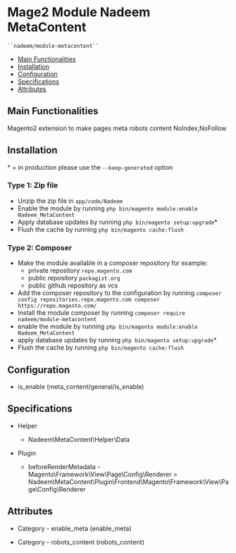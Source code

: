 # Mage2 Module Nadeem MetaContent

    ``nadeem/module-metacontent``

 - [Main Functionalities](#markdown-header-main-functionalities)
 - [Installation](#markdown-header-installation)
 - [Configuration](#markdown-header-configuration)
 - [Specifications](#markdown-header-specifications)
 - [Attributes](#markdown-header-attributes)


## Main Functionalities
Magento2 extension to make pages meta robots content NoIndex,NoFollow

## Installation
\* = in production please use the `--keep-generated` option

### Type 1: Zip file

 - Unzip the zip file in `app/code/Nadeem`
 - Enable the module by running `php bin/magento module:enable Nadeem_MetaContent`
 - Apply database updates by running `php bin/magento setup:upgrade`\*
 - Flush the cache by running `php bin/magento cache:flush`

### Type 2: Composer

 - Make the module available in a composer repository for example:
    - private repository `repo.magento.com`
    - public repository `packagist.org`
    - public github repository as vcs
 - Add the composer repository to the configuration by running `composer config repositories.repo.magento.com composer https://repo.magento.com/`
 - Install the module composer by running `composer require nadeem/module-metacontent`
 - enable the module by running `php bin/magento module:enable Nadeem_MetaContent`
 - apply database updates by running `php bin/magento setup:upgrade`\*
 - Flush the cache by running `php bin/magento cache:flush`


## Configuration

 - is_enable (meta_content/general/is_enable)


## Specifications

 - Helper
	- Nadeem\MetaContent\Helper\Data

 - Plugin
	- beforeRenderMetadata - Magento\Framework\View\Page\Config\Renderer > Nadeem\MetaContent\Plugin\Frontend\Magento\Framework\View\Page\Config\Renderer


## Attributes

 - Category - enable_meta (enable_meta)

 - Category - robots_content (robots_content)

